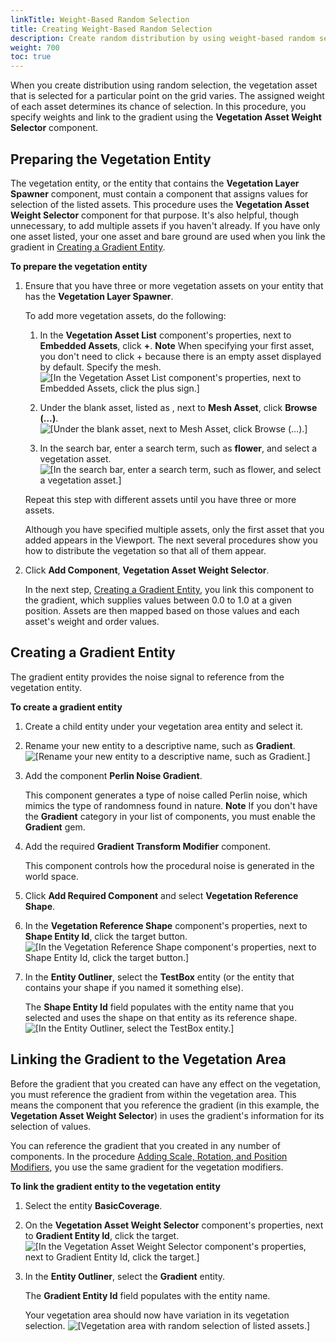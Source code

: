 ```yaml
---
linkTitle: Weight-Based Random Selection
title: Creating Weight-Based Random Selection
description: Create random distribution by using weight-based random selection in Open 3D Engine.
weight: 700
toc: true
---
```


When you create distribution using random selection, the vegetation asset that is selected for a particular point on the grid varies. The assigned weight of each asset determines its chance of selection. In this procedure, you specify weights and link to the gradient using the **Vegetation Asset Weight Selector** component.

## Preparing the Vegetation Entity

The vegetation entity, or the entity that contains the **Vegetation Layer Spawner** component, must contain a component that assigns values for selection of the listed assets. This procedure uses the **Vegetation Asset Weight Selector** component for that purpose. It's also helpful, though unnecessary, to add multiple assets if you haven't already. If you have only one asset listed, your one asset and bare ground are used when you link the gradient in [Creating a Gradient Entity](#create-gradient-entity).

**To prepare the vegetation entity**

1. Ensure that you have three or more vegetation assets on your entity that has the **Vegetation Layer Spawner**.

   To add more vegetation assets, do the following:

   1. In the **Vegetation Asset List** component's properties, next to **Embedded Assets**, click **+**.
**Note**
When specifying your first asset, you don't need to click + because there is an empty asset displayed by default. Specify the mesh.
![\[In the Vegetation Asset List component's properties, next to Embedded Assets, click the plus sign.\]](/images/user-guide/vegetation/dynamic/dynamic-vegetation-procedures-gradient-random-selection-browse.png)

   1. Under the blank asset, listed as **<asset name>**, next to **Mesh Asset**, click **Browse (…)**.
![\[Under the blank asset, next to Mesh Asset, click Browse (…).\]](/images/user-guide/vegetation/dynamic/dynamic-vegetation-procedures-gradient-random-selection-add-asset.png)

   1. In the search bar, enter a search term, such as **flower**, and select a vegetation asset.
![\[In the search bar, enter a search term, such as flower, and select a vegetation asset.\]](/images/user-guide/vegetation/dynamic/dynamic-vegetation-procedures-gradient-random-selection-select-flower.png)

   Repeat this step with different assets until you have three or more assets.

   Although you have specified multiple assets, only the first asset that you added appears in the Viewport. The next several procedures show you how to distribute the vegetation so that all of them appear.

1. Click **Add Component**, **Vegetation Asset Weight Selector**.

   In the next step, [Creating a Gradient Entity](#create-gradient-entity), you link this component to the gradient, which supplies values between 0.0 to 1.0 at a given position. Assets are then mapped based on those values and each asset's weight and order values.

## Creating a Gradient Entity

The gradient entity provides the noise signal to reference from the vegetation entity.

**To create a gradient entity**

1. Create a child entity under your vegetation area entity and select it.

1. Rename your new entity to a descriptive name, such as **Gradient**.
![\[Rename your new entity to a descriptive name, such as Gradient.\]](/images/user-guide/vegetation/dynamic/dynamic-vegetation-procedures-gradient-random-selection-rename-entity.png)

1. Add the component **Perlin Noise Gradient**.

   This component generates a type of noise called Perlin noise, which mimics the type of randomness found in nature.
**Note**
If you don't have the **Gradient** category in your list of components, you must enable the **Gradient** gem.

1. Add the required **Gradient Transform Modifier** component.

   This component controls how the procedural noise is generated in the world space.

1. Click **Add Required Component** and select **Vegetation Reference Shape**.

1. In the **Vegetation Reference Shape** component's properties, next to **Shape Entity Id**, click the target button.
![\[In the Vegetation Reference Shape component's properties, next to Shape Entity Id, click the target button.\]](/images/user-guide/vegetation/dynamic/dynamic-vegetation-procedures-gradient-random-selection-target.png)

1. In the **Entity Outliner**, select the **TestBox** entity (or the entity that contains your shape if you named it something else).

   The **Shape Entity Id** field populates with the entity name that you selected and uses the shape on that entity as its reference shape.
![\[In the Entity Outliner, select the TestBox entity.\]](/images/user-guide/vegetation/dynamic/dynamic-vegetation-procedures-gradient-random-selection-basic-coverage.png)

## Linking the Gradient to the Vegetation Area

Before the gradient that you created can have any effect on the vegetation, you must reference the gradient from within the vegetation area. This means the component that you reference the gradient (in this example, the **Vegetation Asset Weight Selector**) in uses the gradient's information for its selection of values.

You can reference the gradient that you created in any number of components. In the procedure [Adding Scale, Rotation, and Position Modifiers](./adding-modifiers/), you use the same gradient for the vegetation modifiers.

**To link the gradient entity to the vegetation entity**

1. Select the entity **BasicCoverage**.

1. On the **Vegetation Asset Weight Selector** component's properties, next to **Gradient Entity Id**, click the target.
![\[In the Vegetation Asset Weight Selector component's properties, next to Gradient Entity Id, click the target.\]](/images/user-guide/vegetation/dynamic/link-gradient-entity-to-vegetation-target.png)

1. In the **Entity Outliner**, select the **Gradient** entity.

   The **Gradient Entity Id** field populates with the entity name.

   Your vegetation area should now have variation in its vegetation selection.
![\[Vegetation area with random selection of listed assets.\]](/images/user-guide/vegetation/dynamic/link-gradient-entity-to-vegetation-distributed.png)
